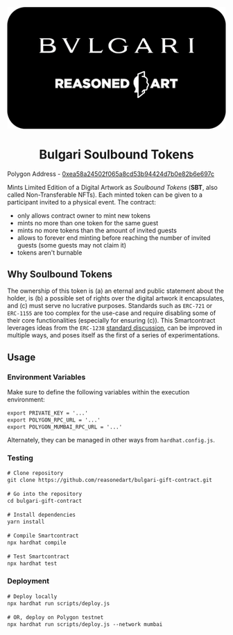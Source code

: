 <div align='center'>
<img src='./bvlgrart.png' />
</div>

<h1 align='center'>Bulgari Soulbound Tokens</h1>

Polygon Address - [0xea58a24502f065a8cd53b94424d7b0e82b6e697c](https://polygonscan.com/address/0xea58a24502f065a8cd53b94424d7b0e82b6e697c#readContract)

Mints Limited Edition of a Digital Artwork as _Soulbound Tokens_ (**SBT**, also called Non-Transferable NFTs). Each minted token can be given to a participant invited to a physical event. The contract:
* only allows contract owner to mint new tokens
* mints no more than one token for the same guest
* mints no more tokens than the amount of invited guests
* allows to forever end minting before reaching the number of invited guests (some guests may not claim it)
* tokens aren't burnable

## Why Soulbound Tokens
The ownership of this token is (a) an eternal and public statement about the holder, is (b) a possible set of rights over the digital artwork it encapsulates, and (c) must serve no lucrative purposes. Standards such as `ERC-721` or `ERC-1155` are too complex for the use-case and require disabling some of their core functionalities (especially for ensuring (c)). This Smartcontract leverages ideas from the `ERC-1238` [standard discussion](https://github.com/ethereum/EIPs/issues/1238), can be improved in multiple ways, and poses itself as the first of a series of experimentations.

## Usage

### Environment Variables
Make sure to define the following variables within the execution environment:
```
export PRIVATE_KEY = '...'
export POLYGON_RPC_URL = '...'
export POLYGON_MUMBAI_RPC_URL = '...'
```
Alternately, they can be managed in other ways from `hardhat.config.js`.

### Testing
```
# Clone repository
git clone https://github.com/reasonedart/bulgari-gift-contract.git

# Go into the repository
cd bulgari-gift-contract

# Install dependencies
yarn install

# Compile Smartcontract
npx hardhat compile

# Test Smartcontract
npx hardhat test
```

### Deployment
```
# Deploy locally
npx hardhat run scripts/deploy.js

# OR, deploy on Polygon testnet
npx hardhat run scripts/deploy.js --network mumbai
```
